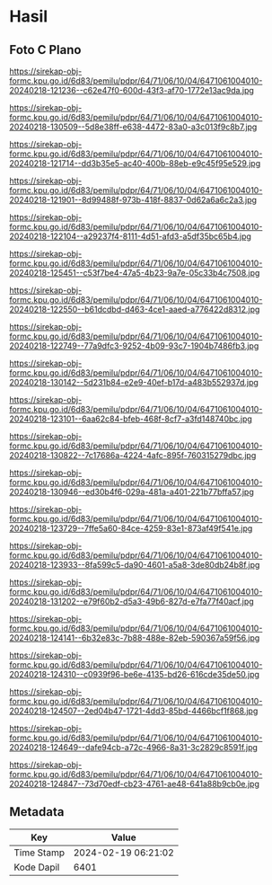 # Hasil

## Foto C Plano

https://sirekap-obj-formc.kpu.go.id/6d83/pemilu/pdpr/64/71/06/10/04/6471061004010-20240218-121236--c62e47f0-600d-43f3-af70-1772e13ac9da.jpg

https://sirekap-obj-formc.kpu.go.id/6d83/pemilu/pdpr/64/71/06/10/04/6471061004010-20240218-130509--5d8e38ff-e638-4472-83a0-a3c013f9c8b7.jpg

https://sirekap-obj-formc.kpu.go.id/6d83/pemilu/pdpr/64/71/06/10/04/6471061004010-20240218-121714--dd3b35e5-ac40-400b-88eb-e9c45f95e529.jpg

https://sirekap-obj-formc.kpu.go.id/6d83/pemilu/pdpr/64/71/06/10/04/6471061004010-20240218-121901--8d99488f-973b-418f-8837-0d62a6a6c2a3.jpg

https://sirekap-obj-formc.kpu.go.id/6d83/pemilu/pdpr/64/71/06/10/04/6471061004010-20240218-122104--a29237f4-8111-4d51-afd3-a5df35bc65b4.jpg

https://sirekap-obj-formc.kpu.go.id/6d83/pemilu/pdpr/64/71/06/10/04/6471061004010-20240218-125451--c53f7be4-47a5-4b23-9a7e-05c33b4c7508.jpg

https://sirekap-obj-formc.kpu.go.id/6d83/pemilu/pdpr/64/71/06/10/04/6471061004010-20240218-122550--b61dcdbd-d463-4ce1-aaed-a776422d8312.jpg

https://sirekap-obj-formc.kpu.go.id/6d83/pemilu/pdpr/64/71/06/10/04/6471061004010-20240218-122749--77a9dfc3-9252-4b09-93c7-1904b7486fb3.jpg

https://sirekap-obj-formc.kpu.go.id/6d83/pemilu/pdpr/64/71/06/10/04/6471061004010-20240218-130142--5d231b84-e2e9-40ef-b17d-a483b552937d.jpg

https://sirekap-obj-formc.kpu.go.id/6d83/pemilu/pdpr/64/71/06/10/04/6471061004010-20240218-123101--6aa62c84-bfeb-468f-8cf7-a3fd148740bc.jpg

https://sirekap-obj-formc.kpu.go.id/6d83/pemilu/pdpr/64/71/06/10/04/6471061004010-20240218-130822--7c17686a-4224-4afc-895f-760315279dbc.jpg

https://sirekap-obj-formc.kpu.go.id/6d83/pemilu/pdpr/64/71/06/10/04/6471061004010-20240218-130946--ed30b4f6-029a-481a-a401-221b77bffa57.jpg

https://sirekap-obj-formc.kpu.go.id/6d83/pemilu/pdpr/64/71/06/10/04/6471061004010-20240218-123729--7ffe5a60-84ce-4259-83e1-873af49f541e.jpg

https://sirekap-obj-formc.kpu.go.id/6d83/pemilu/pdpr/64/71/06/10/04/6471061004010-20240218-123933--8fa599c5-da90-4601-a5a8-3de80db24b8f.jpg

https://sirekap-obj-formc.kpu.go.id/6d83/pemilu/pdpr/64/71/06/10/04/6471061004010-20240218-131202--e79f60b2-d5a3-49b6-827d-e7fa77f40acf.jpg

https://sirekap-obj-formc.kpu.go.id/6d83/pemilu/pdpr/64/71/06/10/04/6471061004010-20240218-124141--6b32e83c-7b88-488e-82eb-590367a59f56.jpg

https://sirekap-obj-formc.kpu.go.id/6d83/pemilu/pdpr/64/71/06/10/04/6471061004010-20240218-124310--c0939f96-be6e-4135-bd26-616cde35de50.jpg

https://sirekap-obj-formc.kpu.go.id/6d83/pemilu/pdpr/64/71/06/10/04/6471061004010-20240218-124507--2ed04b47-1721-4dd3-85bd-4466bcf1f868.jpg

https://sirekap-obj-formc.kpu.go.id/6d83/pemilu/pdpr/64/71/06/10/04/6471061004010-20240218-124649--dafe94cb-a72c-4966-8a31-3c2829c8591f.jpg

https://sirekap-obj-formc.kpu.go.id/6d83/pemilu/pdpr/64/71/06/10/04/6471061004010-20240218-124847--73d70edf-cb23-4761-ae48-641a88b9cb0e.jpg


## Metadata

| Key        | Value               |
| ---------- | ------------------- |
| Time Stamp | 2024-02-19 06:21:02 |
| Kode Dapil | 6401                |



